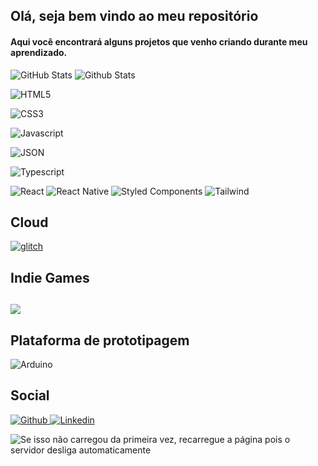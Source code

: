 ## Olá, seja bem vindo ao meu repositório
#### Aqui você encontrará alguns projetos que venho criando durante meu aprendizado.

![GitHub Stats](https://github-readme-stats.vercel.app/api?username=Alex5ander&show_icons=true&theme=dark)
![Github Stats](https://github-readme-stats.vercel.app/api/top-langs/?username=Alex5ander&show_icons=true&theme=dark&layout=compact)

![HTML5](https://img.shields.io/badge/HTML5-E34F26?style=for-the-badge&logo=html5&logoColor=white)

![CSS3](https://img.shields.io/badge/CSS3-1572B6?style=for-the-badge&logo=css3&logoColor=white)

![Javascript](https://img.shields.io/badge/JavaScript-323330?style=for-the-badge&logo=javascript&logoColor=F7DF1E)

![JSON](https://img.shields.io/badge/json-5E5C5C?style=for-the-badge&logo=json&logoColor=white)

![Typescript](https://img.shields.io/badge/TypeScript-007ACC?style=for-the-badge&logo=typescript&logoColor=white)

<img src="https://img.shields.io/badge/React-20232A?style=for-the-badge&logo=react&logoColor=61DAFB" alt="React" title="React" />
<img src="https://img.shields.io/badge/React_Native-20232A?style=for-the-badge&logo=react&logoColor=61DAFB" alt="React Native" title="React Native" />
<img src="https://img.shields.io/badge/styled--components-DB7093?style=for-the-badge&logo=styled-components&logoColor=white" alt="Styled Components" title="Styled Components" />
<img src="https://img.shields.io/badge/Tailwind_CSS-38B2AC?style=for-the-badge&logo=tailwind-css&logoColor=white" alt="Tailwind" title="Tailwind" />

<h2>Cloud</h2>
<a href="https://glitch.com/@Alex5ander" title="glitch" >
    <img src="https://img.shields.io/badge/Glitch-2800ff?style=for-the-badge&logo=glitch&logoColor=white" alt="glitch" title="glitch" />
</a>

<h2>Indie Games<h2>
<a href="https://alex5ander.itch.io/" title="Indie Games">
    <img src="https://img.shields.io/badge/Itch.io-FA5C5C?style=for-the-badge&logo=itchdotio&logoColor=white" >
</a>

<h2>Plataforma de prototipagem</h2>
<img alt="Arduino" title="Arduino" src="https://img.shields.io/badge/-Arduino-00979D?style=for-the-badge&logo=Arduino&logoColor=white" />

<h2>Social</h2>
<a href="https://github.com/Alex5ander" title="Meu Github" >
    <img alt="Github" title="Github" src="https://img.shields.io/badge/GitHub-100000?style=for-the-badge&logo=github&logoColor=white" />
</a>
<a href="https://www.linkedin.com/in/alexsander-gutierrez-gon%C3%A7alves-aa2266163" title="Linkedin">
    <img alt="Linkedin" title="Linkedin" src="https://img.shields.io/badge/LinkedIn-0077B5?style=for-the-badge&logo=linkedin&logoColor=white" />
</a>
<p>
    <img title="Widget customizado feito utilizando express e mongodb" alt="Se isso não carregou da primeira vez, recarregue a página pois o servidor desliga automaticamente" src="https://github-profile-custom-widget.glitch.me/" />
</p>

